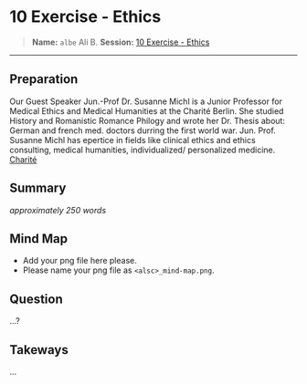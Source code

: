 # 10 Exercise - Ethics
> **Name:** `albe` Ali B.
> **Session:** [10 Exercise - Ethics](https://github.com/FUB-HCC/hcds-winter-2020/wiki/10_exercise)   
----

## Preparation


Our Guest Speaker Jun.-Prof Dr. Susanne Michl is a Junior Professor for Medical Ethics and Medical Humanities at the Charité Berlin. She studied History and Romanistic Romance Philogy and wrote her Dr. Thesis about: German and french med. doctors durring the first world war.
Jun. Prof. Susanne Michl has epertice in fields like clinical ethics and ethics consulting, medical humanities, individualized/ personalized medicine. [Charité](https://medizingeschichte.charite.de/metas/person/person/address_detail/mendelsohn/)


## Summary
_approximately 250 words_


## Mind Map

* Add your png file here please.
* Please name your png file as `<alsc>_mind-map.png`.

## Question
...?

## Takeways
...
